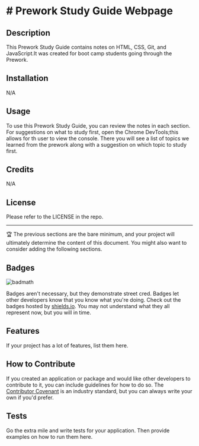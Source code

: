 # # Prework Study Guide Webpage

## Description

This Prework Study Guide contains notes on HTML, CSS, Git, and JavaScript.It was created for boot camp students going through the Prework. 

## Installation

N/A

## Usage

To use this Prework Study Guide, you can review the notes in each section. For suggestions on what to study first, open the Chrome DevTools;this allows for th user to view the console. There you will see a list of topics we learned from the prework along with a suggestion on which topic to study first.

## Credits

N/A

## License

Please refer to the LICENSE in the repo.


---

🏆 The previous sections are the bare minimum, and your project will ultimately determine the content of this document. You might also want to consider adding the following sections.

## Badges

![badmath](https://img.shields.io/github/languages/top/nielsenjared/badmath)

Badges aren't necessary, but they demonstrate street cred. Badges let other developers know that you know what you're doing. Check out the badges hosted by [shields.io](https://shields.io/). You may not understand what they all represent now, but you will in time.

## Features

If your project has a lot of features, list them here.

## How to Contribute

If you created an application or package and would like other developers to contribute to it, you can include guidelines for how to do so. The [Contributor Covenant](https://www.contributor-covenant.org/) is an industry standard, but you can always write your own if you'd prefer.

## Tests

Go the extra mile and write tests for your application. Then provide examples on how to run them here.
